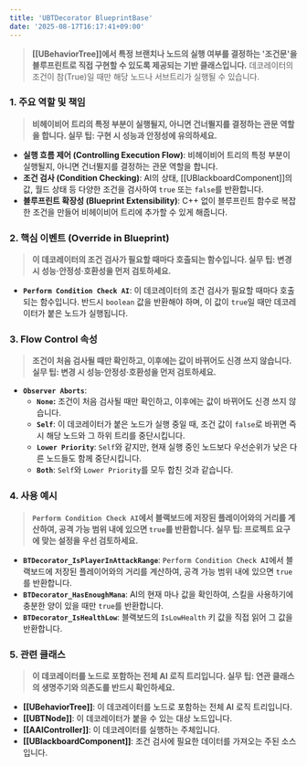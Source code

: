 ```yaml
---
title: 'UBTDecorator BlueprintBase'
date: '2025-08-17T16:17:41+09:00'
---
```

> **[[UBehaviorTree]]에서 특정 브랜치나 노드의 실행 여부를 결정하는 '조건문'을 블루프린트로 직접 구현할 수 있도록 제공되는 기반 클래스입니다.** 데코레이터의 조건이 참(True)일 때만 해당 노드나 서브트리가 실행될 수 있습니다.

### **1. 주요 역할 및 책임**
> **비헤이비어 트리의 특정 부분이 실행될지, 아니면 건너뛸지를 결정하는 관문 역할을 합니다. 실무 팁: 구현 시 성능과 안정성에 유의하세요.**
* **실행 흐름 제어 (Controlling Execution Flow)**:
	비헤이비어 트리의 특정 부분이 실행될지, 아니면 건너뛸지를 결정하는 관문 역할을 합니다.
* **조건 검사 (Condition Checking)**:
	AI의 상태, [[UBlackboardComponent]]의 값, 월드 상태 등 다양한 조건을 검사하여 `true` 또는 `false`를 반환합니다.
* **블루프린트 확장성 (Blueprint Extensibility)**:
	C++ 없이 블루프린트 함수로 복잡한 조건을 만들어 비헤이비어 트리에 추가할 수 있게 해줍니다.

### **2. 핵심 이벤트 (Override in Blueprint)**
> **이 데코레이터의 조건 검사가 필요할 때마다 호출되는 함수입니다. 실무 팁: 변경 시 성능·안정성·호환성을 먼저 검토하세요.**
* **`Perform Condition Check AI`**:
	이 데코레이터의 조건 검사가 필요할 때마다 호출되는 함수입니다. 반드시 `boolean` 값을 반환해야 하며, 이 값이 `true`일 때만 데코레이터가 붙은 노드가 실행됩니다.

### **3. Flow Control 속성**
> **조건이 처음 검사될 때만 확인하고, 이후에는 값이 바뀌어도 신경 쓰지 않습니다. 실무 팁: 변경 시 성능·안정성·호환성을 먼저 검토하세요.**
* **`Observer Aborts`**:
	* **`None`:**
		조건이 처음 검사될 때만 확인하고, 이후에는 값이 바뀌어도 신경 쓰지 않습니다.
    * **`Self`**:
    	이 데코레이터가 붙은 노드가 실행 중일 때, 조건 값이 `false`로 바뀌면 즉시 해당 노드와 그 하위 트리를 중단시킵니다.
    * **`Lower Priority`**:
    	`Self`와 같지만, 현재 실행 중인 노드보다 우선순위가 낮은 다른 노드들도 함께 중단시킵니다.
    * **`Both`**:
    	`Self`와 `Lower Priority`를 모두 합친 것과 같습니다.

### **4. 사용 예시**
> **`Perform Condition Check AI`에서 블랙보드에 저장된 플레이어와의 거리를 계산하여, 공격 가능 범위 내에 있으면 `true`를 반환합니다. 실무 팁: 프로젝트 요구에 맞는 설정을 우선 검토하세요.**
* **`BTDecorator_IsPlayerInAttackRange`**:
	`Perform Condition Check AI`에서 블랙보드에 저장된 플레이어와의 거리를 계산하여, 공격 가능 범위 내에 있으면 `true`를 반환합니다.
* **`BTDecorator_HasEnoughMana`**:
	AI의 현재 마나 값을 확인하여, 스킬을 사용하기에 충분한 양이 있을 때만 `true`를 반환합니다.
* **`BTDecorator_IsHealthLow`**:
	블랙보드의 `IsLowHealth` 키 값을 직접 읽어 그 값을 반환합니다.

### **5. 관련 클래스**
> **이 데코레이터를 노드로 포함하는 전체 AI 로직 트리입니다. 실무 팁: 연관 클래스의 생명주기와 의존도를 반드시 확인하세요.**
* **[[UBehaviorTree]]**:
	이 데코레이터를 노드로 포함하는 전체 AI 로직 트리입니다.
* **[[UBTNode]]**:
	이 데코레이터가 붙을 수 있는 대상 노드입니다.
* **[[AAIController]]**:
	이 데코레이터를 실행하는 주체입니다.
* **[[UBlackboardComponent]]**:
	조건 검사에 필요한 데이터를 가져오는 주된 소스입니다.
